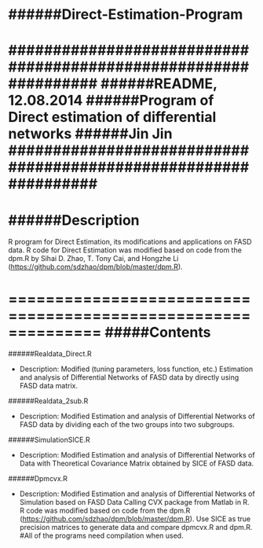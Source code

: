 ######Direct-Estimation-Program
=========================
################################################################
######README, 12.08.2014
######Program of Direct estimation of differential networks
######Jin Jin
################################################################
==============================================================
######Description
==============================================================
R program for Direct Estimation, its modifications and applications on FASD data. 
R code for Direct Estimation was modified based on code from the dpm.R by 
Sihai D. Zhao, T. Tony Cai, and Hongzhe Li (https://github.com/sdzhao/dpm/blob/master/dpm.R).
  
==============================================================
#####Contents
==============================================================
######Realdata_Direct.R
- Description: Modified (tuning parameters, loss function, etc.) Estimation and analysis 
               of Differential Networks of FASD data by directly using FASD data matrix.

######Realdata_2sub.R
- Description: Modified Estimation and analysis of Differential Networks of FASD data 
               by dividing each of the two groups into two subgroups.

######SimulationSICE.R
- Description: Modified Estimation and analysis of Differential Networks of Data with 
               Theoretical Covariance Matrix obtained by SICE of FASD data.

######Dpmcvx.R
- Description: Modified Estimation and analysis of Differential Networks of Simulation 
               based on FASD Data Calling CVX package from Matlab in R. R code was modified 
               based on code from the dpm.R (https://github.com/sdzhao/dpm/blob/master/dpm.R).
               Use SICE as true precision matrices to generate data and compare dpmcvx.R
               and dpm.R.
#All of the programs need compilation when used.
